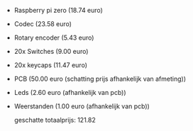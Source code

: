 - Raspberry pi zero (18.74 euro)
- Codec             (23.58 euro)
- Rotary encoder    (5.43 euro)
- 20x Switches      (9.00 euro)
- 20x keycaps       (11.47 euro)
- PCB               (50.00 euro (schatting prijs afhankelijk van afmeting))
- Leds              (2.60 euro (afhankelijk van pcb))
- Weerstanden       (1.00 euro (afhankelijk van pcb))
  
  geschatte totaalprijs: 121.82
